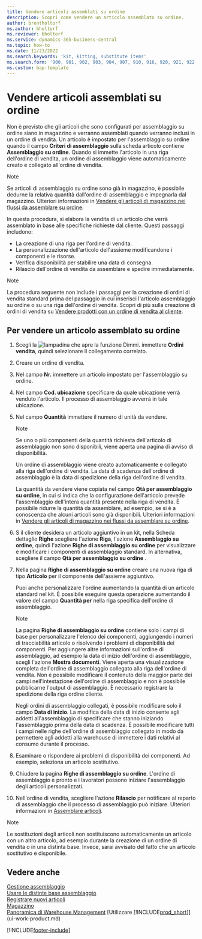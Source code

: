 ```yaml
---
title: Vendere articoli assemblati su ordine
description: Scopri come vendere un articolo assemblato su ordine.
author: brentholtorf
ms.author: bholtorf
ms.reviewer: bholtorf
ms.service: dynamics-365-business-central
ms.topic: how-to
ms.date: 11/23/2022
ms.search.keywords: 'kit, kitting, substitute items'
ms.search.form: '900, 901, 902, 903, 904, 907, 910, 916, 920, 921, 922, 923, 940, 941, 942, 930, 931, 932, 914, 915, 905'
ms.custom: bap-template
---
```

# <a name="sell-items-assembled-to-order"></a>Vendere articoli assemblati su ordine

Non è previsto che gli articoli che sono configurati per assemblaggio su ordine siano in magazzino e verranno assemblati quando verranno inclusi in un ordine di vendita. Un articolo è impostato per l'assemblaggio su ordine quando il campo **Criteri di assemblaggio** sulla scheda articolo contiene **Assemblaggio su ordine**. Quando si immette l'articolo in una riga dell'ordine di vendita, un ordine di assemblaggio viene automaticamente creato e collegato all'ordine di vendita.  

> [!NOTE]  
> Se articoli di assemblaggio su ordine sono già in magazzino, è possibile dedurne la relativa quantità dall'ordine di assemblaggio e impegnarla dal magazzino. Ulteriori informazioni in [Vendere gli articoli di magazzino nei flussi da assemblare su ordine](assembly-how-to-sell-assemble-to-order-items-and-inventory-items-together.md).  

In questa procedura, si elabora la vendita di un articolo che verrà assemblato in base alle specifiche richieste dal cliente. Questi passaggi includono: 

* La creazione di una riga per l'ordine di vendita.
* La personalizzazione dell'articolo dell'assieme modificandone i componenti e le risorse.
* Verifica disponibilità per stabilire una data di consegna.
* Rilascio dell'ordine di vendita da assemblare e spedire immediatamente.  

> [!NOTE]  
> La procedura seguente non include i passaggi per la creazione di ordini di vendita standard prima del passaggio in cui inserisci l'articolo assemblaggio su ordine o su una riga dell'ordine di vendita. Scopri di più sulla creazione di ordini di vendita su [Vendere prodotti con un ordine di vendita al cliente](sales-how-sell-products.md).  

## <a name="to-sell-an-item-that-is-assembled-to-order"></a>Per vendere un articolo assemblato su ordine

1. Scegli la ![lampadina che apre la funzione Dimmi.](media/ui-search/search_small.png "Informazioni sull'operazione che si desidera eseguire") immettere **Ordini vendita**, quindi selezionare il collegamento correlato.  
2. Creare un ordine di vendita. 
3. Nel campo **Nr.** immettere un articolo impostato per l'assemblaggio su ordine.  
4. Nel campo **Cod. ubicazione** specificare da quale ubicazione verrà venduto l'articolo. Il processo di assemblaggio avverrà in tale ubicazione.  
5. Nel campo **Quantità** immettere il numero di unità da vendere.  

    > [!NOTE]  
    >  Se uno o più componenti della quantità richiesta dell'articolo di assemblaggio non sono disponibili, viene aperta una pagina di avviso di disponibilità. <!-- Check whether the field help would be useful. For more information, see Assembly Availability.  -->

    Un ordine di assemblaggio viene creato automaticamente e collegato alla riga dell'ordine di vendita. La data di scadenza dell'ordine di assemblaggio è la data di spedizione della riga dell'ordine di vendita.  

    La quantità da vendere viene copiata nel campo **Qtà per assemblaggio su ordine**, in cui si indica che la configurazione dell'articolo prevede l'assemblaggio dell'intera quantità presente nella riga di vendita. È possibile ridurre la quantità da assemblare, ad esempio, se si è a conoscenza che alcuni articoli sono già disponibili. Ulteriori informazioni in [Vendere gli articoli di magazzino nei flussi da assemblare su ordine](assembly-how-to-sell-inventory-items-in-assemble-to-order-flows.md).  

6. S il cliente desidera un articolo aggiuntivo in un kit, nella Scheda dettaglio **Righe** scegliere l'azione **Riga**, l'azione **Assemblaggio su ordine**, quindi l'azione **Righe di assemblaggio su ordine** per visualizzare e modificare i componenti di assemblaggio standard. In alternativa, scegliere il campo **Qtà per assemblaggio su ordine** .  
7. Nella pagina **Righe di assemblaggio su ordine** creare una nuova riga di tipo **Articolo** per il componente dell'assieme aggiuntivo.  

    Puoi anche personalizzare l'ordine aumentando la quantità di un articolo standard nel kit. È possibile eseguire questa operazione aumentando il valore del campo **Quantità per** nella riga specifica dell'ordine di assemblaggio.  

    > [!NOTE]  
    >  La pagina **Righe di assemblaggio su ordine** contiene solo i campi di base per personalizzare l'elenco dei componenti, aggiungendo i numeri di tracciabilità articolo o risolvendo i problemi di disponibilità dei componenti. Per aggiungere altre informazioni sull'ordine di assemblaggio, ad esempio la data di inizio dell'ordine di assemblaggio, scegli l'azione **Mostra documenti**. Viene aperta una visualizzazione completa dell'ordine di assemblaggio collegato alla riga dell'ordine di vendita. Non è possibile modificare il contenuto della maggior parte dei campi nell'intestazione dell'ordine di assemblaggio e non è possibile pubblicarne l'output di assemblaggio. È necessario registrare la spedizione della riga ordine cliente.  
    >
    >  Negli ordini di assemblaggio collegati, è possibile modificare solo il campo **Data di inizio**. La modifica della data di inizio consente agli addetti all'assemblaggio di specificare che stanno iniziando l'assemblaggio prima della data di scadenza. È possibile modificare tutti i campi nelle righe dell'ordine di assemblaggio collegato in modo da permettere agli addetti alla warehouse di immettere i dati relativi al consumo durante il processo.  

8. Esaminare o rispondere ai problemi di disponibilità dei componenti. Ad esempio, seleziona un articolo sostitutivo.  
9. Chiudere la pagina **Righe di assemblaggio su ordine**. L'ordine di assemblaggio è pronto e i lavoratori possono iniziare l'assemblaggio degli articoli personalizzati.  
10. Nell'ordine di vendita, scegliere l'azione **Rilascio** per notificare al reparto di assemblaggio che il processo di assemblaggio può iniziare. Ulteriori informazioni in [Assemblare articoli](assembly-how-to-assemble-items.md).  

> [!NOTE]  
> Le sostituzioni degli articoli non sostituiscono automaticamente un articolo con un altro articolo, ad esempio durante la creazione di un ordine di vendita o in una distinta base. Invece, sarai avvisato del fatto che un articolo sostitutivo è disponibile.

## <a name="see-also"></a>Vedere anche

[Gestione assemblaggio](assembly-assemble-items.md)  
[Usare le distinte base assemblaggio](assembly-how-work-assembly-boms.md)  
[Registrare nuovi articoli](inventory-how-register-new-items.md)  
[Magazzino](inventory-manage-inventory.md)  
[Panoramica di Warehouse Management](design-details-warehouse-management.md)
[Utilizzare [!INCLUDE[prod_short](includes/prod_short.md)]](ui-work-product.md)  

[!INCLUDE[footer-include](includes/footer-banner.md)]
